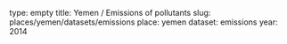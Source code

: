 type: empty
title: Yemen / Emissions of pollutants
slug: places/yemen/datasets/emissions
place: yemen
dataset: emissions
year: 2014

